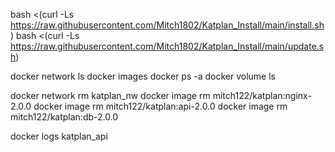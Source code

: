 bash <(curl -Ls https://raw.githubusercontent.com/Mitch1802/Katplan_Install/main/install.sh)
bash <(curl -Ls https://raw.githubusercontent.com/Mitch1802/Katplan_Install/main/update.sh)

docker network ls
docker images
docker ps -a 
docker volume ls

docker network rm katplan_nw
docker image rm mitch122/katplan:nginx-2.0.0
docker image rm mitch122/katplan:api-2.0.0
docker image rm mitch122/katplan:db-2.0.0

docker logs katplan_api